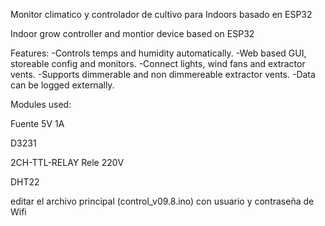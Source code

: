 Monitor climatico y controlador de cultivo para Indoors basado en ESP32

Indoor grow controller and montior device based on ESP32

Features:
    -Controls temps and humidity automatically.
    -Web based GUI, storeable config and monitors.
    -Connect lights, wind fans and extractor vents.
    -Supports dimmerable and non dimmereable extractor vents.
    -Data can be logged externally.

Modules used:

Fuente 5V 1A

D3231

2CH-TTL-RELAY Rele 220V 

DHT22

editar el archivo principal (control_v09.8.ino) con usuario y contraseña de Wifi

